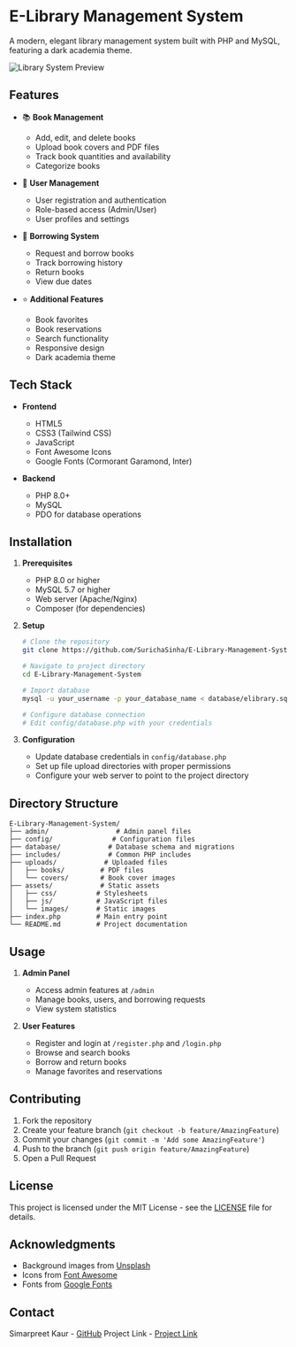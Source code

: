 # E-Library Management System

A modern, elegant library management system built with PHP and MySQL, featuring a dark academia theme.

![Library System Preview](https://images.unsplash.com/photo-1481627834876-b7833e8f5570?q=80&w=228&auto=format&fit=crop)

## Features

- 📚 **Book Management**
  - Add, edit, and delete books
  - Upload book covers and PDF files
  - Track book quantities and availability
  - Categorize books

- 👥 **User Management**
  - User registration and authentication
  - Role-based access (Admin/User)
  - User profiles and settings

- 🔄 **Borrowing System**
  - Request and borrow books
  - Track borrowing history
  - Return books
  - View due dates

- ⭐ **Additional Features**
  - Book favorites
  - Book reservations
  - Search functionality
  - Responsive design
  - Dark academia theme

## Tech Stack

- **Frontend**
  - HTML5
  - CSS3 (Tailwind CSS)
  - JavaScript
  - Font Awesome Icons
  - Google Fonts (Cormorant Garamond, Inter)

- **Backend**
  - PHP 8.0+
  - MySQL
  - PDO for database operations

## Installation

1. **Prerequisites**
   - PHP 8.0 or higher
   - MySQL 5.7 or higher
   - Web server (Apache/Nginx)
   - Composer (for dependencies)

2. **Setup**
   ```bash
   # Clone the repository
   git clone https://github.com/SurichaSinha/E-Library-Management-System.git

   # Navigate to project directory
   cd E-Library-Management-System

   # Import database
   mysql -u your_username -p your_database_name < database/elibrary.sql

   # Configure database connection
   # Edit config/database.php with your credentials
   ```

3. **Configuration**
   - Update database credentials in `config/database.php`
   - Set up file upload directories with proper permissions
   - Configure your web server to point to the project directory

## Directory Structure

```
E-Library-Management-System/
├── admin/                 # Admin panel files
├── config/               # Configuration files
├── database/            # Database schema and migrations
├── includes/            # Common PHP includes
├── uploads/            # Uploaded files
│   ├── books/         # PDF files
│   └── covers/        # Book cover images
├── assets/            # Static assets
│   ├── css/          # Stylesheets
│   ├── js/           # JavaScript files
│   └── images/       # Static images
├── index.php         # Main entry point
└── README.md         # Project documentation
```

## Usage

1. **Admin Panel**
   - Access admin features at `/admin`
   - Manage books, users, and borrowing requests
   - View system statistics

2. **User Features**
   - Register and login at `/register.php` and `/login.php`
   - Browse and search books
   - Borrow and return books
   - Manage favorites and reservations

## Contributing

1. Fork the repository
2. Create your feature branch (`git checkout -b feature/AmazingFeature`)
3. Commit your changes (`git commit -m 'Add some AmazingFeature'`)
4. Push to the branch (`git push origin feature/AmazingFeature`)
5. Open a Pull Request

## License

This project is licensed under the MIT License - see the [LICENSE](LICENSE) file for details.

## Acknowledgments

- Background images from [Unsplash](https://unsplash.com)
- Icons from [Font Awesome](https://fontawesome.com)
- Fonts from [Google Fonts](https://fonts.google.com)

## Contact

Simarpreet Kaur - [GitHub](https://github.com/Simarpreet2005)
Project Link - [Project Link](https://github.com/Simarpreet2005/E-Library-Management-System-with-Digital-Access-)



